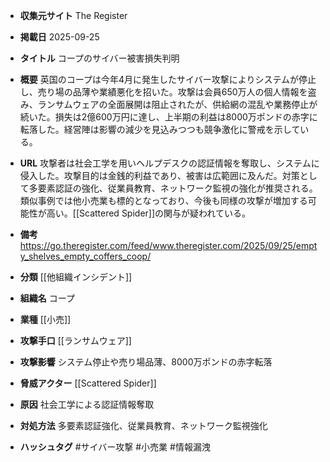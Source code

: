 - **収集元サイト**
The Register

- **掲載日**
2025-09-25

- **タイトル**
コープのサイバー被害損失判明

- **概要**
英国のコープは今年4月に発生したサイバー攻撃によりシステムが停止し、売り場の品薄や業績悪化を招いた。攻撃は会員650万人の個人情報を盗み、ランサムウェアの全面展開は阻止されたが、供給網の混乱や業務停止が続いた。損失は2億600万円に達し、上半期の利益は8000万ポンドの赤字に転落した。経営陣は影響の減少を見込みつつも競争激化に警戒を示している。

- **URL**
攻撃者は社会工学を用いヘルプデスクの認証情報を奪取し、システムに侵入した。攻撃目的は金銭的利益であり、被害は広範囲に及んだ。対策として多要素認証の強化、従業員教育、ネットワーク監視の強化が推奨される。類似事例では他小売業も標的となっており、今後も同様の攻撃が増加する可能性が高い。[[Scattered Spider]]の関与が疑われている。

- **備考**
https://go.theregister.com/feed/www.theregister.com/2025/09/25/empty_shelves_empty_coffers_coop/

- **分類**
[[他組織インシデント]]

- **組織名**
コープ

- **業種**
[[小売]]

- **攻撃手口**
[[ランサムウェア]]

- **攻撃影響**
システム停止や売り場品薄、8000万ポンドの赤字転落

- **脅威アクター**
[[Scattered Spider]]

- **原因**
社会工学による認証情報奪取

- **対処方法**
多要素認証強化、従業員教育、ネットワーク監視強化

- **ハッシュタグ**
#サイバー攻撃 #小売業 #情報漏洩
